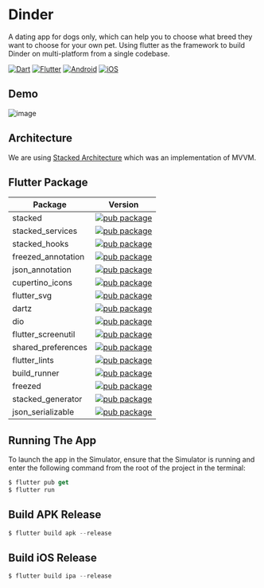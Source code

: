 # Dinder

A dating app for dogs only, which can help you to choose what breed they want to choose for your own pet. Using flutter as the framework to build Dinder on multi-platform from a single codebase.

[![Dart](https://img.shields.io/badge/dart-%230175C2.svg?style=for-the-badge&logo=dart&logoColor=white)](https://dart.dev)
[![Flutter](https://img.shields.io/badge/Flutter-%2302569B.svg?style=for-the-badge&logo=Flutter&logoColor=white)](https://flutter.dev)
[![Android](https://img.shields.io/badge/Android-3DDC84?style=for-the-badge&logo=android&logoColor=white)](https://www.android.com)
[![iOS](https://img.shields.io/badge/iOS-000000?style=for-the-badge&logo=ios&logoColor=white)](https://www.apple.com/id/ios/ios-16/)

## Demo

![image](documentation/app.gif)

## Architecture

We are using [Stacked Architecture](https://www.filledstacks.com/post/flutter-and-provider-architecture-using-stacked) which was an implementation of MVVM.

## Flutter Package

| Package            | Version                                                                                                            |
| ------------------ | ------------------------------------------------------------------------------------------------------------------ |
| stacked            | [![pub package](https://img.shields.io/pub/v/stacked.svg)](https://pub.dev/packages/stacked)                       |
| stacked_services   | [![pub package](https://img.shields.io/pub/v/stacked_services.svg)](https://pub.dev/packages/stacked_services)     |
| stacked_hooks      | [![pub package](https://img.shields.io/pub/v/stacked_hooks.svg)](https://pub.dev/packages/stacked_hooks)           |
| freezed_annotation | [![pub package](https://img.shields.io/pub/v/freezed_annotation.svg)](https://pub.dev/packages/freezed_annotation) |
| json_annotation    | [![pub package](https://img.shields.io/pub/v/json_annotation.svg)](https://pub.dev/packages/json_annotation)       |
| cupertino_icons    | [![pub package](https://img.shields.io/pub/v/cupertino_icons.svg)](https://pub.dev/packages/cupertino_icons)       |
| flutter_svg        | [![pub package](https://img.shields.io/pub/v/flutter_svg.svg)](https://pub.dev/packages/flutter_svg)               |
| dartz              | [![pub package](https://img.shields.io/pub/v/dartz.svg)](https://pub.dev/packages/dartz)                           |
| dio                | [![pub package](https://img.shields.io/pub/v/dio.svg)](https://pub.dev/packages/dio)                               |
| flutter_screenutil | [![pub package](https://img.shields.io/pub/v/flutter_screenutil.svg)](https://pub.dev/packages/flutter_screenutil) |
| shared_preferences | [![pub package](https://img.shields.io/pub/v/shared_preferences.svg)](https://pub.dev/packages/shared_preferences) |
| flutter_lints      | [![pub package](https://img.shields.io/pub/v/flutter_lints.svg)](https://pub.dev/packages/flutter_lints)           |
| build_runner       | [![pub package](https://img.shields.io/pub/v/build_runner.svg)](https://pub.dev/packages/build_runner)             |
| freezed            | [![pub package](https://img.shields.io/pub/v/freezed.svg)](https://pub.dev/packages/freezed)                       |
| stacked_generator  | [![pub package](https://img.shields.io/pub/v/stacked_generator.svg)](https://pub.dev/packages/stacked_generator)   |
| json_serializable  | [![pub package](https://img.shields.io/pub/v/json_serializable.svg)](https://pub.dev/packages/json_serializable)   |


## Running The App

To launch the app in the Simulator, ensure that the Simulator is running and enter the following command from the root of the project in the terminal:

``` dart
$ flutter pub get
$ flutter run
```

## Build APK Release

``` dart
$ flutter build apk --release
```

## Build iOS Release

``` dart
$ flutter build ipa --release
```
